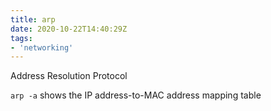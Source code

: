```yaml
---
title: arp
date: 2020-10-22T14:40:29Z
tags:
- 'networking'
---
```


Address Resolution Protocol

`arp -a` shows the IP address-to-MAC address mapping table
